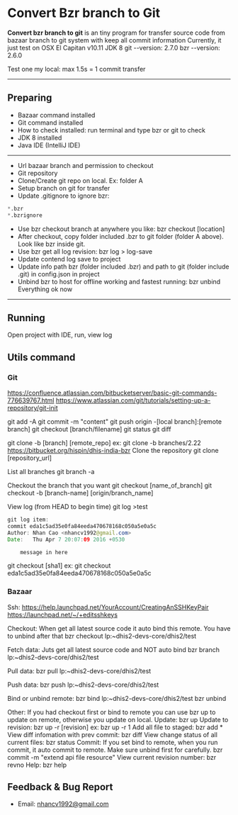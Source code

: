 
# Convert Bzr branch to Git

**Convert bzr branch to git** is an tiny program for transfer source code from bazaar branch to git system with keep all commit information
Currently, it just test on
OSX El Capitan v10.11
JDK 8
git --version: 2.7.0
bzr --version: 2.6.0

Test one my local: max 1.5s = 1 commit transfer

----------

## Preparing

- Bazaar command installed
- Git command installed
- How to check installed: run terminal and type bzr or git to check
- JDK 8 installed
- Java IDE (IntelliJ IDE)

-------------
- Url bazaar branch and permission to checkout
- Git repository
- Clone/Create git repo on local. Ex: folder A
- Setup branch on git for transfer
- Update .gitignore to ignore bzr:
```python
*.bzr
*.bzrignore
```
- Use bzr checkout branch at anywhere you like: bzr checkout [location]
- After checkout, copy folder included .bzr to git folder (folder A above). Look like bzr inside git.
- Use bzr get all log revision: bzr log > log-save
- Update contend log save to project
- Update info path bzr (folder included .bzr) and path to git (folder include .git) in config.json in project
- Unbind bzr to host for offline working and fastest running: bzr unbind
Everything ok now

----------------

## Running
Open project with IDE, run, view log

## Utils command
### Git

https://confluence.atlassian.com/bitbucketserver/basic-git-commands-776639767.html
https://www.atlassian.com/git/tutorials/setting-up-a-repository/git-init

git add -A
git commit -m "content"
git push origin -[local branch]:[remote branch]
git checkout [branch/filename]
git status
git diff

git clone -b [branch] [remote_repo]
ex: git clone -b branches/2.22 https://bitbucket.org/hispin/dhis-india-bzr
Clone the repository
git clone [repository_url]

List all branches
git branch -a

Checkout the branch that you want
git checkout [name_of_branch]
git checkout -b [branch-name] [origin/branch_name]

View log (from HEAD to begin time)
git log >test
```java
git log item:
commit eda1c5ad35e0fa84eeda470678168c050a5e0a5c
Author: Nhan Cao <nhancv1992@gmail.com>
Date:   Thu Apr 7 20:07:09 2016 +0530

    message in here

```
git checkout [sha1]
ex:
git checkout eda1c5ad35e0fa84eeda470678168c050a5e0a5c

### Bazaar
Ssh:
https://help.launchpad.net/YourAccount/CreatingAnSSHKeyPair
https://launchpad.net/~/+editsshkeys

Checkout: When get all latest source code it auto bind this remote. You have to unbind after that
bzr checkout lp:~dhis2-devs-core/dhis2/test

Fetch data: Juts get all latest source code and NOT auto bind
bzr branch lp:~dhis2-devs-core/dhis2/test

Pull data:
bzr pull lp:~dhis2-devs-core/dhis2/test

Push data:
bzr push lp:~dhis2-devs-core/dhis2/test

Bind or unbind remote:
bzr bind lp:~dhis2-devs-core/dhis2/test
bzr unbind

Other:
If you had checkout first or bind to remote you can use bzr up to update on remote, otherwise you update on local.
Update: bzr up
Update to revision: bzr up -r [revision]
ex: bzr up -r 1
Add all file to staged: bzr add *
View diff infomation with prev commit: bzr diff
View change status of all current files: bzr status
Commit: If you set bind to remote, when you run commit, it auto commit to remote. Make sure unbind first for carefully.
bzr commit -m "extend api file resource"
View current revision number: bzr revno
Help: bzr help


## Feedback & Bug Report
- Email: <nhancv1992@gmail.com>


